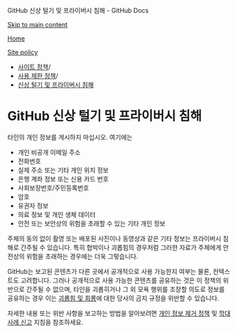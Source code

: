 GitHub 신상 털기 및 프라이버시 침해 - GitHub Docs

[Skip to main content](#main-content)

[Home](/ko)

[Site policy](/ko/site-policy)

* [사이트 정책](/ko/site-policy)/
* [사용 제한 정책](/ko/site-policy/acceptable-use-policies)/
* [신상 털기 및 프라이버시 침해](/ko/site-policy/acceptable-use-policies/github-doxxing-and-invasion-of-privacy)

GitHub 신상 털기 및 프라이버시 침해
==========

타인의 개인 정보를 게시하지 마십시오. 여기에는

* 개인 비공개 이메일 주소
* 전화번호
* 실제 주소 또는 기타 개인 위치 정보
* 은행 계좌 정보 또는 신용 카드 번호
* 사회보장번호/주민등록번호
* 암호
* 유권자 정보
* 의료 정보 및 개인 생체 데이터
* 안전 또는 보안상의 위험을 초래할 수 있는 기타 개인 정보

주체의 동의 없이 촬영 또는 배포된 사진이나 동영상과 같은 기타 정보는 프라이버시 침해로 간주될 수 있습니다. 특히 협박이나 괴롭힘의 경우처럼 그러한 자료가 주체에게 안전상의 위험을 초래하는 경우에는 더욱 그렇습니다.

GitHub는 보고된 콘텐츠가 다른 곳에서 공개적으로 사용 가능한지 여부는 물론, 컨텍스트도 고려합니다. 그러나 공개적으로 사용 가능한 콘텐츠를 공유하는 것은 이 정책의 위반으로 간주될 수 없으며, 타인을 괴롭히거나 그 외 모욕 행위를 조장할 의도로 정보를 공유하는 경우 이는 [괴롭힘 및 희롱](/ko/site-policy/acceptable-use-policies/github-bullying-and-harassment)에 대한 당사의 금지 규정을 위반할 수 있습니다.

자세한 내용 또는 위반 사항을 보고하는 방법을 알아보려면 [개인 정보 제거 정책](/ko/site-policy/content-removal-policies/github-private-information-removal-policy) 및 [학대 사례 신고](/ko/communities/maintaining-your-safety-on-github/reporting-abuse-or-spam) 지침을 참조하세요.
